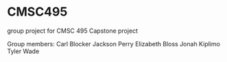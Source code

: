 # CMSC495
group project for CMSC 495 Capstone project


Group members:
Carl Blocker
Jackson Perry
Elizabeth Bloss
Jonah Kiplimo
Tyler Wade
